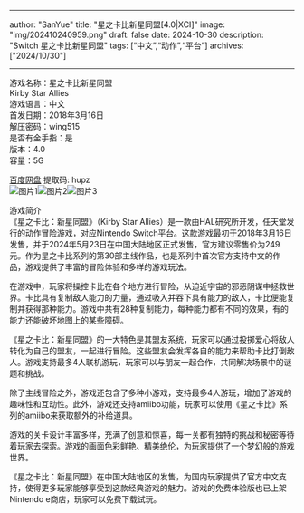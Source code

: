 
---
author: "SanYue"
title: "星之卡比新星同盟[4.0|XCI]"
image: "img/202410240959.png"
draft: false
date: 2024-10-30
description: "Switch 星之卡比新星同盟"
tags: [“中文”,“动作”,“平台”]
archives: ["2024/10/30"]

---

游戏名称：星之卡比新星同盟   
Kirby Star Allies    
游戏语言：中文  
首发日期：2018年3月16日  
解压密码：wing515  
是否有金手指：是  
版本：4.0   
容量：5G

[百度网盘](https://pan.baidu.com/s/1W-DiBIop_PgV6pW7azCJRQ) 提取码: hupz  
![图片1](img/ab2ke4ar298b3yhrv0t5.jpg)![图片2](img/dvdv5gp3hjv9nlwqq7u9.jpg)![图片3](img/ekqv7bk4e8sp9u04vnfr.jpg)  

游戏简介  
《星之卡比：新星同盟》（Kirby Star Allies）是一款由HAL研究所开发，任天堂发行的动作冒险游戏，对应Nintendo Switch平台。这款游戏最初于2018年3月16日发售，并于2024年5月23日在中国大陆地区正式发售，官方建议零售价为249元。作为星之卡比系列的第30部主线作品，也是系列中首次官方支持中文的作品，游戏提供了丰富的冒险体验和多样的游戏玩法。

在游戏中，玩家将操控卡比在各个地方进行冒险，从迫近宇宙的邪恶阴谋中拯救世界。卡比具有复制敌人能力的力量，通过吸入并吞下具有能力的敌人，卡比便能复制并获得那种能力。游戏中共有28种复制能力，每种能力都有不同的效果，有的能力还能破坏地图上的某些障碍。

《星之卡比：新星同盟》的一大特色是其盟友系统，玩家可以通过投掷爱心将敌人转化为自己的盟友，一起进行冒险。这些盟友会发挥各自的能力来帮助卡比打倒敌人。游戏支持最多4人联机游玩，玩家可以与朋友一起合作，共同解决场景中的谜题和挑战。

除了主线冒险之外，游戏还包含了多种小游戏，支持最多4人游玩，增加了游戏的趣味性和互动性。此外，游戏还支持amiibo功能，玩家可以使用《星之卡比》系列的amiibo来获取额外的补给道具。

游戏的关卡设计丰富多样，充满了创意和惊喜，每一关都有独特的挑战和秘密等待着玩家去探索。游戏的画面色彩鲜艳、精美绝伦，为玩家提供了一个梦幻般的游戏世界。

《星之卡比：新星同盟》在中国大陆地区的发售，为国内玩家提供了官方中文支持，使得更多玩家能够享受到这款经典游戏的魅力。游戏的免费体验版也已上架Nintendo e商店，玩家可以免费下载试玩。
